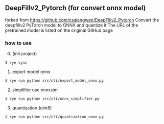 ## DeepFillv2_Pytorch (for convert onnx model)
forked from https://github.com/csqiangwen/DeepFillv2_Pytorch
Convert the deepfillv2 PyTorch model to ONNX and quantize it
The URL of the pretrained model is listed on the original GitHub page

### how to use
0. (init project)
```
$ rye sync
```

1. export model onnx
```
$ rye run python src/cli/export_model_onnx.py
```

2. simplifier use onnxsim
```
$ rye run python src/cli/onnx_simplifier.py
```

3. quantization (uint8)
```
$ rye run python src/cli/quantization_onnx.py
```